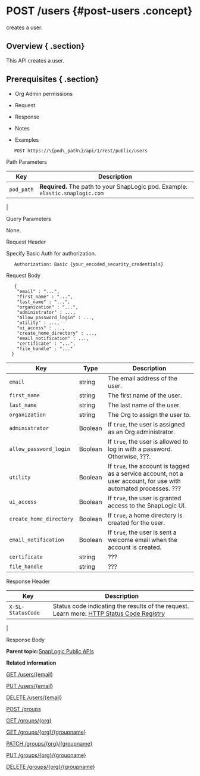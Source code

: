 # POST /users {#post-users .concept}

creates a user.

## Overview { .section}

This API creates a user.

## Prerequisites { .section}

-   Org Admin permissions

-   Request
-   Response
-   Notes
-   Examples

``` {#codeblock-endpoint .normalize-space .lang-uri}
   POST https://\{pod\_path\}/api/1/rest/public/users

```

Path Parameters

|Key|Description|
|---|-----------|
|`pod_path`|**Required.** The path to your SnapLogic pod. Example: `elastic.snaplogic.com`

|

Query Parameters

None.

Request Header

Specify Basic Auth for authorization.

``` {#d73e705 .normalize-space}
   Authorization: Basic {your_encoded_security_credentials}

```

Request Body

``` {#request-body .normalize-space .lang-json}
   {
    "email" : "...",
    "first_name" : "...",
    "last_name" : "...",
    "organization" : "...",
    "administrator" : ...,
    "allow_password_login" : ...,
    "utility" : ...,
    "ui_access" : ...,
    "create_home_directory" : ...,
    "email_notification" : ...,
    "certificate" : "...",
    "file_handle" : "..."
  }

```

|Key|Type|Description|
|---|----|-----------|
|`email`|string|The email address of the user.|
|`first_name`|string|The first name of the user.|
|`last_name`|string|The last name of the user.|
|`organization`|string|The Org to assign the user to.|
|`administrator`|Boolean|If `true`, the user is assigned as an Org administrator.|
|`allow_password_login`|Boolean|If `true`, the user is allowed to log in with a password. Otherwise, ???.|
|`utility`|Boolean|If `true`, the account is tagged as a service account, not a user account, for use with automated processes. ???|
|`ui_access`|Boolean|If `true`, the user is granted access to the SnapLogic UI.|
|`create_home_directory`|Boolean|If `true`, a home directory is created for the user.|
|`email_notification`|Boolean|If `true`, the user is sent a welcome email when the account is created.|
|`certificate`|string|???|
|`file_handle`|string|???|

Response Header

|Key|Description|
|---|-----------|
|`X-SL-StatusCode`|Status code indicating the results of the request. Learn more: [HTTP Status Code Registry](https://www.iana.org/assignments/http-status-codes/http-status-codes.xhtml)

|

Response Body

**Parent topic:**[SnapLogic Public APIs](../public-apis/public-apis.md)

**Related information**  


[GET /users/\{email\}](../public-apis/get-users-email.md)

[PUT /users/\{email\}](../public-apis/put-users-email.md)

[DELETE /users/\{email\}](../public-apis/delete-users-email.md)

[POST /groups](../public-apis/post-groups.md)

[GET /groups/\{org\}](../public-apis/get-groups-org.md)

[GET /groups/\{org\}/\{groupname\}](../public-apis/get-groups-org-group.md)

[PATCH /groups/\{org\}/\{groupname\}](../public-apis/patch-groups-org-group.md)

[PUT /groups/\{org\}/\{groupname\}](../public-apis/put-groups-org-group.md)

[DELETE /groups/\{org\}/\{groupname\}](../public-apis/delete-groups-org-group.md)

